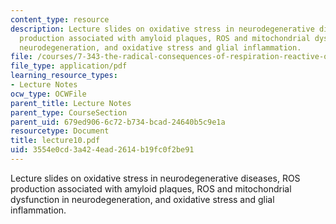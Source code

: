 ```yaml
---
content_type: resource
description: Lecture slides on oxidative stress in neurodegenerative diseases, ROS
  production associated with amyloid plaques, ROS and mitochondrial dysfunction in
  neurodegeneration, and oxidative stress and glial inflammation.
file: /courses/7-343-the-radical-consequences-of-respiration-reactive-oxygen-species-in-aging-and-disease-fall-2007/3554e0cd3a424ead2614b19fc0f2be91_lecture10.pdf
file_type: application/pdf
learning_resource_types:
- Lecture Notes
ocw_type: OCWFile
parent_title: Lecture Notes
parent_type: CourseSection
parent_uid: 679ed906-6c72-b734-bcad-24640b5c9e1a
resourcetype: Document
title: lecture10.pdf
uid: 3554e0cd-3a42-4ead-2614-b19fc0f2be91
---
```

Lecture slides on oxidative stress in neurodegenerative diseases, ROS production associated with amyloid plaques, ROS and mitochondrial dysfunction in neurodegeneration, and oxidative stress and glial inflammation.


